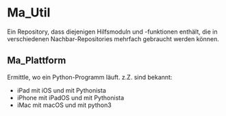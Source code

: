 Ma_Util
=======

Ein Repository, dass diejenigen Hilfsmoduln und -funktionen enthält,
die in verschiedenen Nachbar-Repositories mehrfach gebraucht werden 
können.

Ma_Plattform
------------

Ermittle, wo ein Python-Programm läuft.
z.Z. sind bekannt:
* iPad   mit iOS    und mit Pythonista
* iPhone mit iPadOS und mit Pythonista
* iMac   mit macOS  und mit python3
